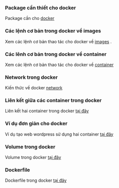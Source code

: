 ### Package cần thiết cho docker

Package cần cho [docker](Some_package_need_in_container.md)

### Các lệnh cơ bản trong docker về images

Xem các lệnh cơ bản thao tác cho docker về [images](Command_image_docker.md) .

### Các lênh cơ bản trong docker về container

Xem các lệnh cơ bản thao tác cho docker về [container](Command_container_docker.md)

### Network trong docker

Kiến thức về docker [network](network_in_docker.md)

### Liên kết giữa các container trong docker

Liên kết hai container trong docker [tại đây](Link_two_between_container.md)

### Ví dụ đơn giản cho docker 

Ví dụ tạo web wordpress sử dụng hai container [tại đây](Exsample_create_two_container_web.md)

### Volume trong docker

Volume trong docker [tại đây](Volume_in_docker.md)

### Dockerfile

Dockerfile trong docker [tại đây](Dockerfile.md)
